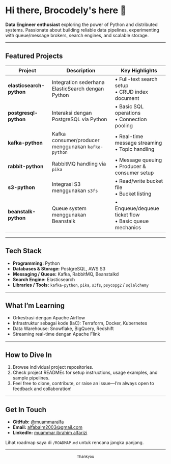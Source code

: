 # Hi there, Brocodely's here 👋

**Data Engineer enthusiast** exploring the power of Python and distributed systems. Passionate about building reliable data pipelines, experimenting with queue/message brokers, search engines, and scalable storage.

---

##  Featured Projects

| Project              | Description                                      | Key Highlights                                  |
|----------------------|--------------------------------------------------|--------------------------------------------------|
| **elasticsearch-python** | Integration sederhana ElasticSearch dengan Python | • Full-text search setup<br>• CRUD index document |
| **postgresql-python**    | Interaksi dengan PostgreSQL via Python           | • Basic SQL operations<br>• Connection pooling      |
| **kafka-python**         | Kafka consumer/producer menggunakan `kafka-python` | • Real-time message streaming<br>• Topic handling |
| **rabbit-python**        | RabbitMQ handling via `pika`                    | • Message queuing <br>• Producer & consumer setup |
| **s3-python**            | Integrasi S3 menggunakan `s3fs`                 | • Read/write bucket file <br>• Bucket listing     |
| **beanstalk-python**     | Queue system menggunakan Beanstalk               | • Enqueue/dequeue ticket flow <br>• Basic queue mechanics |

---

##  Tech Stack

- **Programming:** Python  
- **Databases & Storage:** PostgreSQL, AWS S3  
- **Messaging / Queue:** Kafka, RabbitMQ, Beanstalkd  
- **Search Engine:** Elasticsearch  
- **Libraries / Tools:** `kafka-python`, `pika`, `s3fs`, `psycopg2` / `sqlalchemy`

---

##  What I’m Learning

- Orkestrasi dengan Apache Airflow  
- Infrastruktur sebagai kode (IaC): Terraform, Docker, Kubernetes  
- Data Warehouse: Snowflake, BigQuery, Redshift  
- Streaming real-time dengan Apache Flink

---

##  How to Dive In

1. Browse individual project repositories.  
2. Check project READMEs for setup instructions, usage examples, and sample pipelines.  
3. Feel free to clone, contribute, or raise an issue—I’m always open to feedback and collaboration!

---

##  Get In Touch

- **GitHub:** [@muammaralfa](https://github.com/muammaralfa)  
- **Email:** [alfabaim2003@gmail.com](alfabaim2003@gmail.com) 
- **LinkedIn:** [muammar ibrahim alfarizi](https://www.linkedin.com/in/muammar-ibrahim-alfarizi-4092522a2/)

Lihat roadmap saya di `/ROADMAP.md` untuk rencana jangka panjang.

---

<div align="center">
  <sub>Thankyou</sub>
</div>
